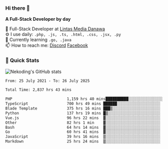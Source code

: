 ### Hi there 👋

**A Full-Stack Developer by day**

🔭 Full-Stack Developer at [Lintas Media Danawa](https://www.lintasmediadanawa.com/)  
⚙️ I use daily: `.php, .js, .ts, .html, .css, .jsx, .py`  
🌱 Currently learning `.go, .java`  
📫 How to reach me: [Discord](https://discordapp.com/users/984448732999327766)  [Facebook](https://fb.me/tyvandi)  

### 🚀 Quick Stats  

![Nekoding's GitHub stats](https://github-readme-stats.vercel.app/api?username=nekoding&show_icons=true)

<!--START_SECTION:waka-->

```txt
From: 25 July 2021 - To: 26 July 2025

Total Time: 2,837 hrs 43 mins

PHP                        1,159 hrs 40 mins██████████░░░░░░░░░░░░░░░   39.72 %
TypeScript                 700 hrs 49 mins ██████░░░░░░░░░░░░░░░░░░░   24.00 %
Blade Template             375 hrs 16 mins ███▒░░░░░░░░░░░░░░░░░░░░░   12.85 %
Python                     137 hrs 19 mins █▒░░░░░░░░░░░░░░░░░░░░░░░   04.70 %
Vue.js                     96 hrs 22 mins  ▓░░░░░░░░░░░░░░░░░░░░░░░░   03.30 %
Other                      82 hrs 1 min    ▓░░░░░░░░░░░░░░░░░░░░░░░░   02.81 %
Bash                       64 hrs 14 mins  ▓░░░░░░░░░░░░░░░░░░░░░░░░   02.20 %
Go                         60 hrs 41 mins  ▓░░░░░░░░░░░░░░░░░░░░░░░░   02.08 %
JavaScript                 39 hrs 16 mins  ▒░░░░░░░░░░░░░░░░░░░░░░░░   01.35 %
Markdown                   25 hrs 24 mins  ▒░░░░░░░░░░░░░░░░░░░░░░░░   00.87 %
```

<!--END_SECTION:waka-->

<!--
**nekoding/nekoding** is a ✨ _special_ ✨ repository because its `README.md` (this file) appears on your GitHub profile.

Here are some ideas to get you started:

- 🔭 I’m currently working on ...
- 🌱 I’m currently learning ...
- 👯 I’m looking to collaborate on ...
- 🤔 I’m looking for help with ...
- 💬 Ask me about ...
- 📫 How to reach me: ...
- 😄 Pronouns: ...
- ⚡ Fun fact: ...
-->

